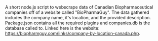 A short node.js script to webscrape data of Canadian Biopharmaceutical companies off of a website called "BioPharmaGuy". The data gathered includes the company name, it's location, and the provided description. Package.json contains all the required plugins and companies.db is the database called to. Linked here is the website: https://biopharmguy.com/links/company-by-location-canada.php.
